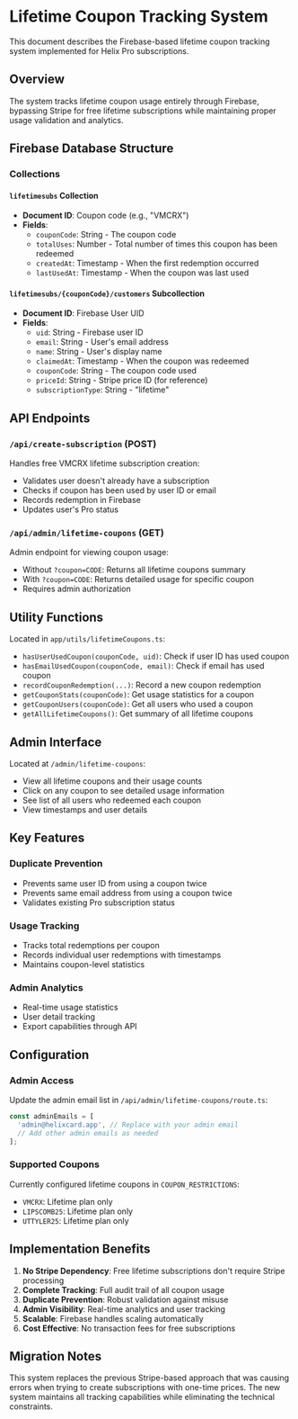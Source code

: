 # Lifetime Coupon Tracking System

This document describes the Firebase-based lifetime coupon tracking system implemented for Helix Pro subscriptions.

## Overview

The system tracks lifetime coupon usage entirely through Firebase, bypassing Stripe for free lifetime subscriptions while maintaining proper usage validation and analytics.

## Firebase Database Structure

### Collections

#### `lifetimesubs` Collection
- **Document ID**: Coupon code (e.g., "VMCRX")
- **Fields**:
  - `couponCode`: String - The coupon code
  - `totalUses`: Number - Total number of times this coupon has been redeemed
  - `createdAt`: Timestamp - When the first redemption occurred
  - `lastUsedAt`: Timestamp - When the coupon was last used

#### `lifetimesubs/{couponCode}/customers` Subcollection
- **Document ID**: Firebase User UID
- **Fields**:
  - `uid`: String - Firebase user ID
  - `email`: String - User's email address
  - `name`: String - User's display name
  - `claimedAt`: Timestamp - When the coupon was redeemed
  - `couponCode`: String - The coupon code used
  - `priceId`: String - Stripe price ID (for reference)
  - `subscriptionType`: String - "lifetime"

## API Endpoints

### `/api/create-subscription` (POST)
Handles free VMCRX lifetime subscription creation:
- Validates user doesn't already have a subscription
- Checks if coupon has been used by user ID or email
- Records redemption in Firebase
- Updates user's Pro status

### `/api/admin/lifetime-coupons` (GET)
Admin endpoint for viewing coupon usage:
- Without `?coupon=CODE`: Returns all lifetime coupons summary
- With `?coupon=CODE`: Returns detailed usage for specific coupon
- Requires admin authorization

## Utility Functions

Located in `app/utils/lifetimeCoupons.ts`:

- `hasUserUsedCoupon(couponCode, uid)`: Check if user ID has used coupon
- `hasEmailUsedCoupon(couponCode, email)`: Check if email has used coupon
- `recordCouponRedemption(...)`: Record a new coupon redemption
- `getCouponStats(couponCode)`: Get usage statistics for a coupon
- `getCouponUsers(couponCode)`: Get all users who used a coupon
- `getAllLifetimeCoupons()`: Get summary of all lifetime coupons

## Admin Interface

Located at `/admin/lifetime-coupons`:
- View all lifetime coupons and their usage counts
- Click on any coupon to see detailed usage information
- See list of all users who redeemed each coupon
- View timestamps and user details

## Key Features

### Duplicate Prevention
- Prevents same user ID from using a coupon twice
- Prevents same email address from using a coupon twice
- Validates existing Pro subscription status

### Usage Tracking
- Tracks total redemptions per coupon
- Records individual user redemptions with timestamps
- Maintains coupon-level statistics

### Admin Analytics
- Real-time usage statistics
- User detail tracking
- Export capabilities through API

## Configuration

### Admin Access
Update the admin email list in `/api/admin/lifetime-coupons/route.ts`:

```typescript
const adminEmails = [
  'admin@helixcard.app', // Replace with your admin email
  // Add other admin emails as needed
];
```

### Supported Coupons
Currently configured lifetime coupons in `COUPON_RESTRICTIONS`:
- `VMCRX`: Lifetime plan only
- `LIPSCOMB25`: Lifetime plan only  
- `UTTYLER25`: Lifetime plan only

## Implementation Benefits

1. **No Stripe Dependency**: Free lifetime subscriptions don't require Stripe processing
2. **Complete Tracking**: Full audit trail of all coupon usage
3. **Duplicate Prevention**: Robust validation against misuse
4. **Admin Visibility**: Real-time analytics and user tracking
5. **Scalable**: Firebase handles scaling automatically
6. **Cost Effective**: No transaction fees for free subscriptions

## Migration Notes

This system replaces the previous Stripe-based approach that was causing errors when trying to create subscriptions with one-time prices. The new system maintains all tracking capabilities while eliminating the technical constraints. 